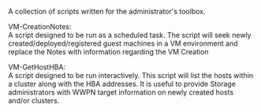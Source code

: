 A collection of scripts written for the administrator's toolbox.

VM-CreationNotes:  
  A script designed to be run as a scheduled task. The script will seek 
  newly created/deployed/registered guest machines in a VM environment
  and replace the Notes with information regarding the VM Creation
  
VM-GetHostHBA:  
  A script designed to be run interactively. This script will list the
  hosts within a cluster along with the HBA addresses. It is useful to
  provide Storage administrators with WWPN target information on newly
  created hosts and/or clusters.
